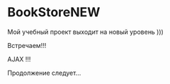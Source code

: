 # BookStoreNEW
Мой учебный проект выходит на новый уровень )))

Встречаем!!!

AJAX !!! 

Продолжение следует...
